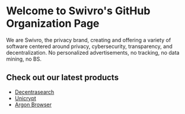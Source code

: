 # Welcome to Swivro's GitHub Organization Page
We are Swivro, the privacy brand, creating and offering a variety of software centered around privacy, cybersecurity, transparency, and decentralization. No personalized advertisements, no tracking, no data mining, no BS.

## Check out our latest products
- <a href="https://ds.swivro.net">Decentrasearch</a>
- <a href="https://uc.swivro.net">Unicrypt</a>
- <a href="https://swivro.net/argon.html">Argon Browser</a>


